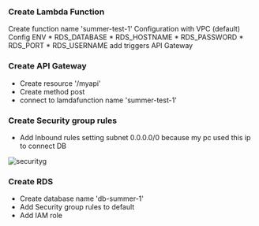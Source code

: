 ### Create Lambda Function

Create function name 'summer-test-1'
Configuration with VPC (default)
Config ENV 
     * RDS_DATABASE
     * RDS_HOSTNAME
     * RDS_PASSWORD
     * RDS_PORT
     * RDS_USERNAME	
add triggers API Gateway

### Create API Gateway
* Create resource '/myapi'
* Create method post
* connect to lamdafunction name 'summer-test-1'

### Create Security group rules
* Add Inbound rules setting subnet 0.0.0.0/0 because my pc used this ip to connect DB

![securityg](https://ibb.co/p10xL48)

### Create RDS

* Create database name 'db-summer-1'
* Add Security group rules to default 
* Add IAM role
